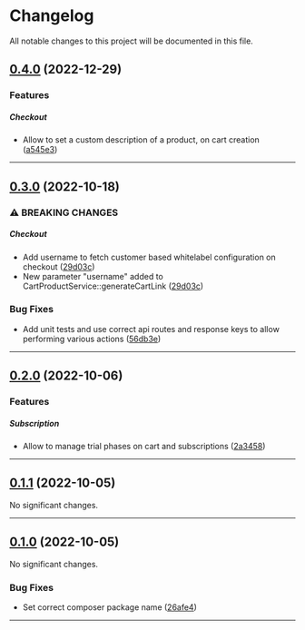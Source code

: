 <!--- BEGIN HEADER -->
# Changelog

All notable changes to this project will be documented in this file.
<!--- END HEADER -->

## [0.4.0](https://github.com/fynn-digital/sdk-php/compare/v0.3.1...v0.4.0) (2022-12-29)

### Features


##### Checkout

* Allow to set a custom description of a product, on cart creation ([a545e3](https://github.com/fynn-digital/sdk-php/commit/a545e3b84abdd5781e5ce23d567584217a354203))


---

## [0.3.0](https://github.com/fynn-digital/sdk-php/compare/v0.2.0...v0.3.0) (2022-10-18)

### ⚠ BREAKING CHANGES


##### Checkout

* Add username to fetch customer based whitelabel configuration on checkout ([29d03c](https://github.com/fynn-digital/sdk-php/commit/29d03ccf5d31a0f8ac5dffd76944b3e7a680604f))
* New parameter "username" added to CartProductService::generateCartLink ([29d03c](https://github.com/fynn-digital/sdk-php/commit/29d03ccf5d31a0f8ac5dffd76944b3e7a680604f))

### Bug Fixes

* Add unit tests and use correct api routes and response keys to allow performing various actions ([56db3e](https://github.com/fynn-digital/sdk-php/commit/56db3e87dab770d2652025b110f8edd6685edb5a))


---

## [0.2.0](https://github.com/fynn-digital/sdk-php/compare/v0.1.1...v0.2.0) (2022-10-06)

### Features


##### Subscription

* Allow to manage trial phases on cart and subscriptions ([2a3458](https://github.com/fynn-digital/sdk-php/commit/2a345801c5848ad17677bb750fc6296e6a2047f2))


---

## [0.1.1](https://github.com/fynn-digital/sdk-php/compare/v0.1.0...v0.1.1) (2022-10-05)
No significant changes.

---

## [0.1.0](https://github.com/fynn-digital/sdk-php/compare/04e217cc1c64574e345a5aebe5c2df3db280c805...v0.1.0) (2022-10-05)

No significant changes.

### Bug Fixes

* Set correct composer package name ([26afe4](https://github.com/fynn-digital/sdk-php/commit/26afe430f756b755534ccc8e6e3cda6c69acdd13))


---


